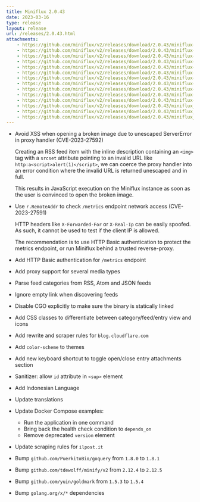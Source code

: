 ```yaml
---
title: Miniflux 2.0.43
date: 2023-03-16
type: release
layout: release
url: /releases/2.0.43.html
attachments:
    - https://github.com/miniflux/v2/releases/download/2.0.43/miniflux-darwin-amd64
    - https://github.com/miniflux/v2/releases/download/2.0.43/miniflux-darwin-arm64
    - https://github.com/miniflux/v2/releases/download/2.0.43/miniflux-freebsd-amd64
    - https://github.com/miniflux/v2/releases/download/2.0.43/miniflux-linux-amd64
    - https://github.com/miniflux/v2/releases/download/2.0.43/miniflux-linux-arm64
    - https://github.com/miniflux/v2/releases/download/2.0.43/miniflux-linux-armv5
    - https://github.com/miniflux/v2/releases/download/2.0.43/miniflux-linux-armv6
    - https://github.com/miniflux/v2/releases/download/2.0.43/miniflux-linux-armv7
    - https://github.com/miniflux/v2/releases/download/2.0.43/miniflux-openbsd-amd64
    - https://github.com/miniflux/v2/releases/download/2.0.43/miniflux-windows-amd64
    - https://github.com/miniflux/v2/releases/download/2.0.43/miniflux-2.0.43-1.0.x86_64.rpm
    - https://github.com/miniflux/v2/releases/download/2.0.43/miniflux_2.0.43_amd64.deb
    - https://github.com/miniflux/v2/releases/download/2.0.43/miniflux_2.0.43_arm64.deb
    - https://github.com/miniflux/v2/releases/download/2.0.43/miniflux_2.0.43_armhf.deb
---
```


* Avoid XSS when opening a broken image due to unescaped ServerError in proxy handler (CVE-2023-27592)

    Creating an RSS feed item with the inline description containing an `<img>` tag
    with a `srcset` attribute pointing to an invalid URL like
    `http:a<script>alert(1)</script>`, we can coerce the proxy handler into an error
    condition where the invalid URL is returned unescaped and in full.

    This results in JavaScript execution on the Miniflux instance as soon as the
    user is convinced to open the broken image.

* Use `r.RemoteAddr` to check `/metrics` endpoint network access (CVE-2023-27591)

    HTTP headers like `X-Forwarded-For` or `X-Real-Ip` can be easily spoofed. As
    such, it cannot be used to test if the client IP is allowed.

    The recommendation is to use HTTP Basic authentication to protect the
    metrics endpoint, or run Miniflux behind a trusted reverse-proxy.

* Add HTTP Basic authentication for `/metrics` endpoint
* Add proxy support for several media types
* Parse feed categories from RSS, Atom and JSON feeds
* Ignore empty link when discovering feeds
* Disable CGO explicitly to make sure the binary is statically linked
* Add CSS classes to differentiate between category/feed/entry view and icons
* Add rewrite and scraper rules for `blog.cloudflare.com`
* Add `color-scheme` to themes
* Add new keyboard shortcut to toggle open/close entry attachments section
* Sanitizer: allow `id` attribute in `<sup>` element
* Add Indonesian Language
* Update translations
* Update Docker Compose examples:
    - Run the application in one command
    - Bring back the health check condition to `depends_on`
    - Remove deprecated `version` element
* Update scraping rules for `ilpost.it`
* Bump `github.com/PuerkitoBio/goquery` from `1.8.0` to `1.8.1`
* Bump `github.com/tdewolff/minify/v2` from `2.12.4` to `2.12.5`
* Bump `github.com/yuin/goldmark` from `1.5.3` to `1.5.4`
* Bump `golang.org/x/*` dependencies
